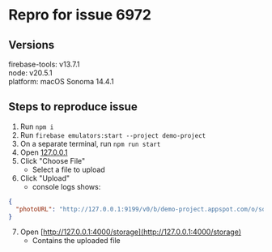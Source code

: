# Repro for issue 6972

## Versions

firebase-tools: v13.7.1<br>
node: v20.5.1<br>
platform: macOS Sonoma 14.4.1

## Steps to reproduce issue

1. Run `npm i`
2. Run `firebase emulators:start --project demo-project`
3. On a separate terminal, run `npm run start`
4. Open [127.0.0.1](http://127.0.0.1:3000/)
5. Click "Choose File"
   - Select a file to upload
6. Click "Upload"
   - console logs shows:

```json
{
  "photoURL": "http://127.0.0.1:9199/v0/b/demo-project.appspot.com/o/some_user_uid%2Fphotos%2Ftest-img.png?alt=media&token=3ee9c5ab-827b-46f9-8e3c-a33055b2a583"
}
```

7. Open [http://127.0.0.1:4000/storage](http://127.0.0.1:4000/storage)
   - Contains the uploaded file
